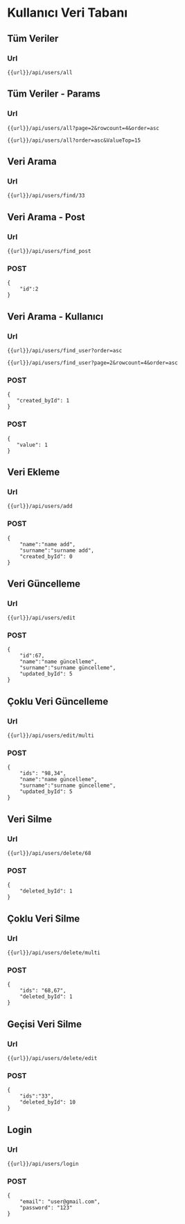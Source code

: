 # Kullanıcı Veri Tabanı

## Tüm Veriler

### Url
```
{{url}}/api/users/all
```

## Tüm Veriler - Params

### Url
```
{{url}}/api/users/all?page=2&rowcount=4&order=asc
```
```
{{url}}/api/users/all?order=asc&ValueTop=15
```

## Veri Arama

### Url
```
{{url}}/api/users/find/33
```

## Veri Arama - Post

### Url
```
{{url}}/api/users/find_post
```
### POST
```
{
    "id":2
}
```

## Veri Arama - Kullanıcı

### Url
```
{{url}}/api/users/find_user?order=asc
```
```
{{url}}/api/users/find_user?page=2&rowcount=4&order=asc
```
### POST
```
{
   "created_byId": 1
}
```

### POST
```
{
   "value": 1
}
```

## Veri Ekleme

### Url
```
{{url}}/api/users/add
```
### POST
```
{
    "name":"name add",
    "surname":"surname add",
    "created_byId": 0
}
```

## Veri Güncelleme

### Url
```
{{url}}/api/users/edit
```
### POST
```
{   
    "id":67,
    "name":"name güncelleme",
    "surname":"surname güncelleme",
    "updated_byId": 5
}
```


## Çoklu Veri Güncelleme

### Url
```
{{url}}/api/users/edit/multi
```
### POST
```
{
    "ids": "98,34",
    "name":"name güncelleme",
    "surname":"surname güncelleme",
    "updated_byId": 5
}
```

## Veri Silme

### Url
```
{{url}}/api/users/delete/68
```
### POST
```
{
    "deleted_byId": 1
}
```

## Çoklu Veri Silme 

### Url
```
{{url}}/api/users/delete/multi
```
### POST
```
{
    "ids": "68,67",
    "deleted_byId": 1
}
```

## Geçisi Veri Silme 

### Url
```
{{url}}/api/users/delete/edit
```
### POST
```
{
    "ids":"33",
    "deleted_byId": 10
}
```


## Login

### Url
```
{{url}}/api/users/login
```
### POST
```
{
    "email": "user@gmail.com",
    "password": "123"
}
```

